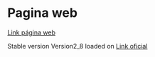 <h1> Pagina web </h1>
<a href="https://jprigotti.github.io/JornadasSantojanni2022/" >Link página web</a>

<br>
<p>Stable version Version2_8 loaded on <span><a href="https://jornadascientificassantojanni.com" >Link oficial</a></span></p>